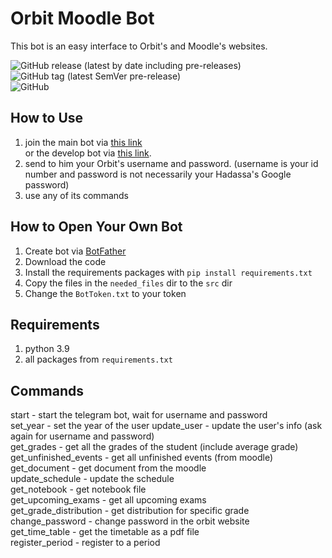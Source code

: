 # Orbit Moodle Bot #
This bot is an easy interface to Orbit's and Moodle's websites.

![GitHub release (latest by date including pre-releases)](https://img.shields.io/github/v/release/TomerMellick/Project_Moodle_Bot?include_prereleases)
![GitHub tag (latest SemVer pre-release)](https://img.shields.io/github/v/tag/TomerMellick/Project_Moodle_Bot?include_prereleases)  
![GitHub](https://img.shields.io/github/license/TomerMellick/Project_Moodle_Bot)

## How to Use ##
1. join the main bot via [this link](https://t.me/moodle_hadassah_bot)  
  or the develop bot via [this link](https://t.me/hadassah_develop_bot).
2. send to him your Orbit's username and password. (username is your id number and password is not necessarily your Hadassa's Google password)
3. use any of its commands 

## How to Open Your Own Bot ##
1. Create bot via [BotFather](https://t.me/BotFather)
2. Download the code
3. Install the requirements packages with `pip install requirements.txt`
4. Copy the files in the `needed_files` dir to the `src` dir
5. Change the `BotToken.txt` to your token


## Requirements ##
1. python 3.9
2. all packages from `requirements.txt`

## Commands ##
start - start the telegram bot, wait for username and password  
set_year - set the year of the user
update_user - update the user's info (ask again for username and password)  
get_grades - get all the grades of the student (include average grade)  
get_unfinished_events - get all unfinished events (from moodle)  
get_document - get document from the moodle  
update_schedule - update the schedule  
get_notebook - get notebook file  
get_upcoming_exams - get all upcoming exams  
get_grade_distribution - get distribution for specific grade  
change_password - change password in the orbit website  
get_time_table - get the timetable as a pdf file  
register_period - register to a period
